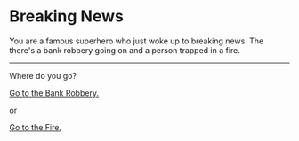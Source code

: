 # Breaking News
You are a famous superhero who just woke up to breaking news. The there's a bank robbery going on and a person trapped in a fire. 

---

Where do you go?

[Go to the Bank Robbery.](bank-robbery/deadlyrobbers.md)

or

[Go to the Fire.](FIRE/suit_on_fire.md)

